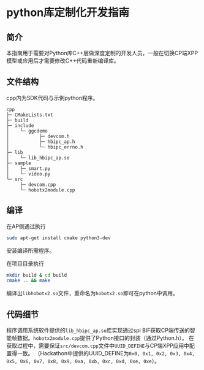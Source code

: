 # python库定制化开发指南
## 简介
本指南用于需要对Python库C++层做深度定制的开发人员，一般在切换CP端XPP模型或应用后才需要修改C++代码重新编译库。

## 文件结构
cpp内为SDK代码与示例python程序。
```
cpp
├─ CMakeLists.txt
├─ build
├─ include
│    └─ ggcdemo
│           ├─ devcom.h
│           ├─ hbipc_ap.h
│           └─ hbipc_errno.h
├─ lib
│    └─ lib_hbipc_ap.so
├─ sample
│    ├─ smart.py
│    └─ video.py
└─ src
     ├─ devcom.cpp
     └─ hobotx2module.cpp
```

## 编译
在AP侧通过执行
```sh
sudo apt-get install cmake python3-dev
```
安装编译所需程序。

在项目目录执行
```sh
mkdir build & cd build
cmake .. && make
```
编译出`libhobotx2.so`文件，重命名为`hobotx2.so`即可在python中调用。

## 代码细节
程序调用系统软件提供的`lib_hbipc_ap.so`库实现通过spi BIF获取CP端传送的智能帧数据。`hobotx2module.cpp`提供了Python接口的封装（通过Python.h）。
在获取过程中，需要保证`src/devcom.cpp`文件中`UUID_DEFINE`与CP端XPP应用中配置得一致。
（Hackathon中提供的UUID_DEFINE为`0x0, 0x1, 0x2, 0x3, 0x4, 0x5, 0x6, 0x7, 0x8, 0x9, 0xa, 0xb, 0xc, 0xd, 0xe, 0xe`）。